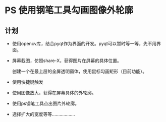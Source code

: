 # PS 使用钢笔工具勾画图像外轮廓  

## 计划  

- 使用opencv库，结合pyqt作为界面的开发。pyqt可以暂时等一等，先不用界面。

- 屏幕截图，仿照share-X，获得图片在屏幕的具体位置。

	创建一个在最上层的全屏透明窗体，使用鼠标勾画矩形（目前功能）。

- 使用快捷键触发

- 使用图像放大，获得在屏幕具体的外轮廓。  

- 使用ps钢笔工具点出图片外轮廓。   

- 选择扩大的宽度等等………………